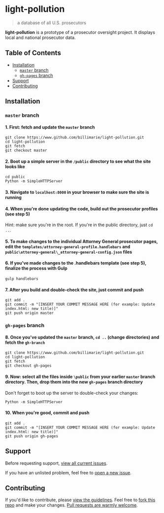 # light-pollution
> a database of all U.S. prosecutors

**light-pollution** is a prototype of a prosecutor oversight project. It displays local and national prosecutor data.

## Table of Contents

- [Installation](#installation)
    - [`master` branch](#master-branch)
    - [`gh-pages` branch](#gh-pages-branch)
- [Support](#support)
- [Contributing](#contributing)

## Installation

### `master` branch

#### 1. First: fetch and update the `master` branch

```
git clone https://www.github.com/billimarie/light-pollution.git
cd light-pollution
git fetch
git checkout master
```

#### 2. Boot up a simple server in the `/public` directory to see what the site looks like

```
cd public
Python -m SimpleHTTPServer
```

#### 3. Navigate to `localhost:8000` in your browser to make sure the site is running

#### 4. When you're done updating the code, build out the prosecutor profiles (see step 5)

Hint: make sure you're in the root. If you're in the public directory, just `cd ..`.

#### 5. To make changes to the individual Attorney General prosecutor pages, edit the `templates/attorney-general-profile.handlebars` and `public\attorney-general\_attorney-general-config.json` files

#### 6. If you've made changes to the .handlebars template (see step 5), finalize the process with Gulp

```
gulp handlebars
```

#### 7. After you build and double-check the site, just commit and push

```
git add .
git commit -m "[INSERT YOUR COMMIT MESSAGE HERE (for example: Update index.html: new title)]"
git push origin master
```

### `gh-pages` branch

#### 8. Once you've updated the `master` branch, `cd ..` (change directories) and fetch the `gh-branch`

```
git clone https://www.github.com/billimarie/light-pollution.git
cd light-pollution
git fetch
git checkout gh-pages
```

#### 9. Now: select all the files inside `\public` from your earlier `master` branch directory. Then, drop them into the new `gh-pages` branch directory

Don't forget to boot up the server to double-check your changes:

```
Python -m SimpleHTTPServer
```

#### 10. When you're good, commit and push

```
git add .
git commit -m "[INSERT YOUR COMMIT MESSAGE HERE (for example: Update index.html: new title)]"
git push origin gh-pages
```

## Support

Before requesting support, [view all current issues](https://github.com/billimarie/light-pollution/issues).

If you have an unlisted problem, feel free to [open a new issue](https://github.com/billimarie/light-pollution/issues/new).

## Contributing

If you'd like to contribute, please [view the guidelines](https://github.com/billimarie/light-pollution/.github/CONTRIBUTING.md). Feel free to [fork this repo](https://github.com/billimarie/light-pollution#fork-destination-box) and make your changes. [Pull requests are warmly welcome](https://github.com/billimarie/light-pollution/compare).
